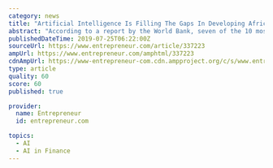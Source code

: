 ```yaml
---
category: news
title: "Artificial Intelligence Is Filling The Gaps In Developing Africa"
abstract: "According to a report by the World Bank, seven of the 10 most unequal countries in ... “AI is a tool in the hands of humans – without human intelligence, artificial intelligence cannot exist. That is why the onus is on us to use this tool to create ..."
publishedDateTime: 2019-07-25T06:22:00Z
sourceUrl: https://www.entrepreneur.com/article/337223
ampUrl: https://www.entrepreneur.com/amphtml/337223
cdnAmpUrl: https://www-entrepreneur-com.cdn.ampproject.org/c/s/www.entrepreneur.com/amphtml/337223
type: article
quality: 60
score: 60
published: true

provider:
  name: Entrepreneur
  id: entrepreneur.com

topics:
  - AI
  - AI in Finance
---
```

